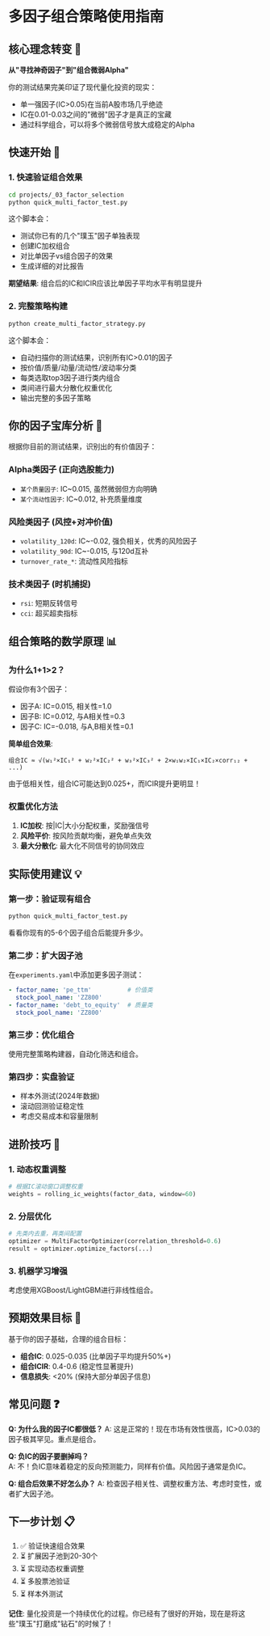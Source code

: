 # 多因子组合策略使用指南

## 核心理念转变 🎯

**从"寻找神奇因子"到"组合微弱Alpha"**

你的测试结果完美印证了现代量化投资的现实：
- 单一强因子(IC>0.05)在当前A股市场几乎绝迹
- IC在0.01-0.03之间的"微弱"因子才是真正的宝藏
- 通过科学组合，可以将多个微弱信号放大成稳定的Alpha

## 快速开始 🚀

### 1. 快速验证组合效果

```bash
cd projects/_03_factor_selection
python quick_multi_factor_test.py
```

这个脚本会：
- 测试你已有的几个"璞玉"因子单独表现
- 创建IC加权组合
- 对比单因子vs组合因子的效果
- 生成详细的对比报告

**期望结果**: 组合后的IC和ICIR应该比单因子平均水平有明显提升

### 2. 完整策略构建

```bash
python create_multi_factor_strategy.py
```

这个脚本会：
- 自动扫描你的测试结果，识别所有IC>0.01的因子
- 按价值/质量/动量/流动性/波动率分类
- 每类选取top3因子进行类内组合
- 类间进行最大分散化权重优化
- 输出完整的多因子策略

## 你的因子宝库分析 💎

根据你目前的测试结果，识别出的有价值因子：

### Alpha类因子 (正向选股能力)
- `某个质量因子`: IC~0.015, 虽然微弱但方向明确
- `某个流动性因子`: IC~0.012, 补充质量维度

### 风险类因子 (风控+对冲价值)  
- `volatility_120d`: IC~-0.02, 强负相关，优秀的风险因子
- `volatility_90d`: IC~-0.015, 与120d互补
- `turnover_rate_*`: 流动性风险指标

### 技术类因子 (时机捕捉)
- `rsi`: 短期反转信号
- `cci`: 超买超卖指标

## 组合策略的数学原理 📊

### 为什么1+1>2？

假设你有3个因子：
- 因子A: IC=0.015, 相关性=1.0
- 因子B: IC=0.012, 与A相关性=0.3  
- 因子C: IC=-0.018, 与A,B相关性=0.1

**简单组合效果**:
```
组合IC ≈ √(w₁²×IC₁² + w₂²×IC₂² + w₃²×IC₃² + 2×w₁w₂×IC₁×IC₂×corr₁₂ + ...)
```

由于低相关性，组合IC可能达到0.025+，而ICIR提升更明显！

### 权重优化方法

1. **IC加权**: 按|IC|大小分配权重，奖励强信号
2. **风险平价**: 按风险贡献均衡，避免单点失效  
3. **最大分散化**: 最大化不同信号的协同效应

## 实际使用建议 💡

### 第一步：验证现有组合
```bash
python quick_multi_factor_test.py
```
看看你现有的5-6个因子组合后能提升多少。

### 第二步：扩大因子池
在`experiments.yaml`中添加更多因子测试：
```yaml
- factor_name: 'pe_ttm'          # 价值类
  stock_pool_name: 'ZZ800'
- factor_name: 'debt_to_equity'  # 质量类  
  stock_pool_name: 'ZZ800'
```

### 第三步：优化组合
使用完整策略构建器，自动化筛选和组合。

### 第四步：实盘验证
- 样本外测试(2024年数据)
- 滚动回测验证稳定性
- 考虑交易成本和容量限制

## 进阶技巧 🔧

### 1. 动态权重调整
```python
# 根据IC滚动窗口调整权重
weights = rolling_ic_weights(factor_data, window=60)
```

### 2. 分层优化
```python  
# 先类内去重，再类间配置
optimizer = MultiFactorOptimizer(correlation_threshold=0.6)
result = optimizer.optimize_factors(...)
```

### 3. 机器学习增强
考虑使用XGBoost/LightGBM进行非线性组合。

## 预期效果目标 🎯

基于你的因子基础，合理的组合目标：
- **组合IC**: 0.025-0.035 (比单因子平均提升50%+)
- **组合ICIR**: 0.4-0.6 (稳定性显著提升)
- **信息损失**: <20% (保持大部分单因子信息)

## 常见问题 ❓

**Q: 为什么我的因子IC都很低？**
A: 这是正常的！现在市场有效性很高，IC>0.03的因子极其罕见。重点是组合。

**Q: 负IC的因子要删掉吗？**  
A: 不！负IC意味着稳定的反向预测能力，同样有价值。风险因子通常是负IC。

**Q: 组合后效果不好怎么办？**
A: 检查因子相关性、调整权重方法、考虑时变性，或者扩大因子池。

## 下一步计划 📋

1. ✅ 验证快速组合效果
2. ⏳ 扩展因子池到20-30个  
3. ⏳ 实现动态权重调整
4. ⏳ 多股票池验证
5. ⏳ 样本外测试

**记住**: 量化投资是一个持续优化的过程。你已经有了很好的开始，现在是将这些"璞玉"打磨成"钻石"的时候了！